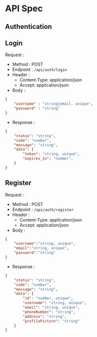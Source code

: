 # API Spec

## Authentication

## Login

Request :
- Method : POST
- Endpoint : `/api/auth/login`
- Header :
    - Content-Type: application/json
    - Accept: application/json
- Body :

```json
{
    "username" : "string|email, unique",
    "password" : "string"
}
```

- Response :

```json
{
    "status": "string",
    "code": "number",
    "message": "string",
    "data": {
        "token": "string, unique",
        "expires_in": "number",
    }
}
```

## Register

Request :
- Method : POST
- Endpoint : `/api/auth/register`
- Header :
    - Content-Type: application/json
    - Accept: application/json
- Body :

```json
{
    "username":"string, unique",
    "email":"string, unique",
    "password":"string"
}
```

- Response :

```json
{
    "status": "string",
    "code": "number",
    "message": "string",
    "data": {
        "id": "number, unique",
        "username": "string, unique",
        "email": "string, unique",
        "phoneNumber": "string",
        "address": "string",
        "profilePicture": "string"
    }
}
```